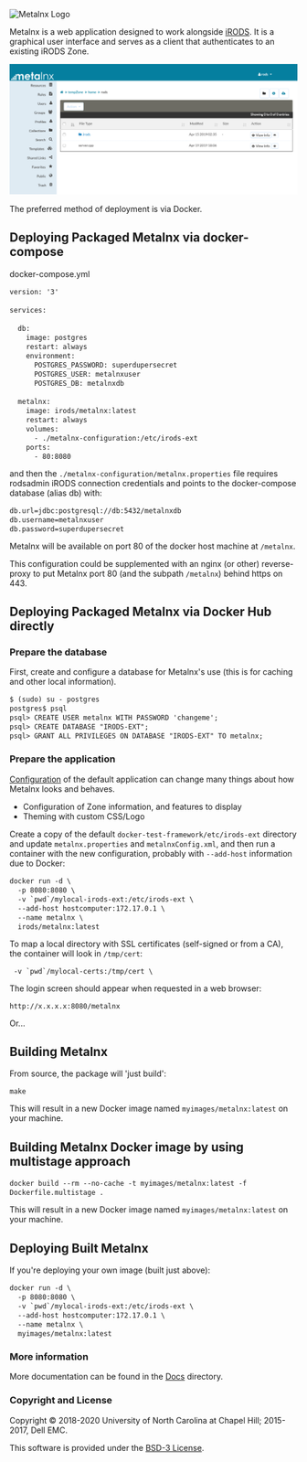 ![Metalnx Logo](docs/IMAGES/mlx_logo_blue.png)

Metalnx is a web application designed to work alongside [iRODS](https://irods.org). It is a graphical user interface and serves as a client that authenticates to an existing iRODS Zone.

![Metalnx 2.0.0 Screenshot](docs/IMAGES/metalnx2.0.0.png)


The preferred method of deployment is via Docker.

## Deploying Packaged Metalnx via docker-compose

docker-compose.yml
```
version: '3'

services:

  db:
    image: postgres
    restart: always
    environment:
      POSTGRES_PASSWORD: superdupersecret
      POSTGRES_USER: metalnxuser
      POSTGRES_DB: metalnxdb

  metalnx:
    image: irods/metalnx:latest
    restart: always
    volumes:
      - ./metalnx-configuration:/etc/irods-ext
    ports:
      - 80:8080
```

and then the `./metalnx-configuration/metalnx.properties` file requires rodsadmin iRODS connection credentials and points to the docker-compose database (alias db) with:
```
db.url=jdbc:postgresql://db:5432/metalnxdb
db.username=metalnxuser
db.password=superdupersecret
```

Metalnx will be available on port 80 of the docker host machine at `/metalnx`.

This configuration could be supplemented with an nginx (or other) reverse-proxy to put Metalnx port 80 (and the subpath `/metalnx`) behind https on 443.

## Deploying Packaged Metalnx via Docker Hub directly

### Prepare the database

First, create and configure a database for Metalnx's use (this is for caching and other local information).

```
$ (sudo) su - postgres
postgres$ psql
psql> CREATE USER metalnx WITH PASSWORD 'changeme';
psql> CREATE DATABASE "IRODS-EXT";
psql> GRANT ALL PRIVILEGES ON DATABASE "IRODS-EXT" TO metalnx;
```

### Prepare the application

[Configuration](CONFIGURATION.md) of the default application can change many things about how Metalnx looks and behaves.
 - Configuration of Zone information, and features to display
 - Theming with custom CSS/Logo

Create a copy of the default `docker-test-framework/etc/irods-ext` directory and update `metalnx.properties` and `metalnxConfig.xml`, and then run a container with the new configuration, probably with `--add-host` information due to Docker:
```
docker run -d \
  -p 8080:8080 \
  -v `pwd`/mylocal-irods-ext:/etc/irods-ext \
  --add-host hostcomputer:172.17.0.1 \
  --name metalnx \
  irods/metalnx:latest
```

To map a local directory with SSL certificates (self-signed or from a CA), the container will look in `/tmp/cert`:
```
 -v `pwd`/mylocal-certs:/tmp/cert \
```

The login screen should appear when requested in a web browser:

```
http://x.x.x.x:8080/metalnx
```




Or...

## Building Metalnx

From source, the package will 'just build':
```
make
```

This will result in a new Docker image named `myimages/metalnx:latest` on your machine.

## Building Metalnx Docker image by using multistage approach

```
docker build --rm --no-cache -t myimages/metalnx:latest -f Dockerfile.multistage .
```

This will result in a new Docker image named `myimages/metalnx:latest` on your machine.

## Deploying Built Metalnx

If you're deploying your own image (built just above):

```
docker run -d \
  -p 8080:8080 \
  -v `pwd`/mylocal-irods-ext:/etc/irods-ext \
  --add-host hostcomputer:172.17.0.1 \
  --name metalnx \
  myimages/metalnx:latest
```

### More information

More documentation can be found in the [Docs](docs) directory.

### Copyright and License

Copyright © 2018-2020 University of North Carolina at Chapel Hill; 2015-2017, Dell EMC.

This software is provided under the [BSD-3 License](LICENSE.md).
